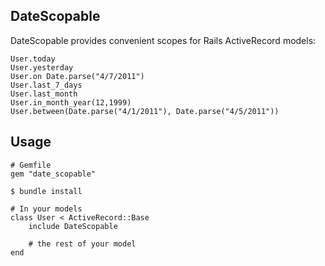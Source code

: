 ## DateScopable

DateScopable provides convenient scopes for Rails ActiveRecord models:

	User.today
	User.yesterday
	User.on Date.parse("4/7/2011")
	User.last_7_days
	User.last_month
	User.in_month_year(12,1999)
	User.between(Date.parse("4/1/2011"), Date.parse("4/5/2011"))

## Usage
		
	# Gemfile
	gem "date_scopable"
	
	$ bundle install
	
	# In your models
	class User < ActiveRecord::Base
		include DateScopable
		
		# the rest of your model
	end
	
		
